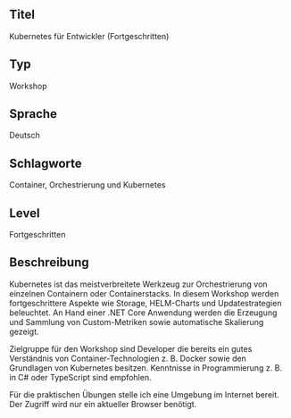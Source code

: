 ## Titel
Kubernetes für Entwickler (Fortgeschritten)

## Typ
Workshop

## Sprache
Deutsch

## Schlagworte
Container, Orchestrierung und Kubernetes

## Level
Fortgeschritten

## Beschreibung
Kubernetes ist das meistverbreitete Werkzeug zur Orchestrierung von einzelnen Containern oder Containerstacks. In diesem Workshop werden fortgeschrittere Aspekte wie Storage, HELM-Charts und Updatestrategien beleuchtet. An Hand einer .NET Core Anwendung werden die Erzeugung und Sammlung von Custom-Metriken sowie automatische Skalierung gezeigt.

Zielgruppe für den Workshop sind Developer die bereits ein gutes Verständnis von Container-Technologien z. B. Docker sowie den Grundlagen von Kubernetes besitzen. Kenntnisse in Programmierung z. B. in C# oder TypeScript sind empfohlen.

Für die praktischen Übungen stelle ich eine Umgebung im Internet bereit. Der Zugriff wird nur ein aktueller Browser benötigt. 